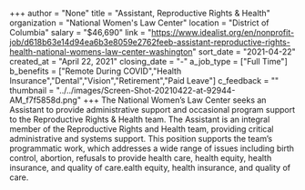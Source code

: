 +++
author = "None"
title = "Assistant, Reproductive Rights & Health"
organization = "National Women's Law Center"
location = "District of Columbia"
salary = "$46,690"
link = "https://www.idealist.org/en/nonprofit-job/d618b63e14d94ea6b3e8059e2762feeb-assistant-reproductive-rights-health-national-womens-law-center-washington"
sort_date = "2021-04-22"
created_at = "April 22, 2021"
closing_date = "-"
a_job_type = ["Full Time"]
b_benefits = ["Remote During COVID","Health Insurance","Dental","Vision","Retirement","Paid Leave"]
c_feedback = ""
thumbnail = "../../images/Screen-Shot-20210422-at-92944-AM_f7f5858d.png"
+++
The National Women’s Law Center seeks an Assistant to provide administrative support and occasional program support to the Reproductive Rights & Health team. The Assistant is an integral member of the Reproductive Rights and Health team, providing critical administrative and systems support. This position supports the team’s programmatic work, which addresses a wide range of issues including birth control, abortion, refusals to provide health care, health equity, health insurance, and quality of care.ealth equity, health insurance, and quality of care.
